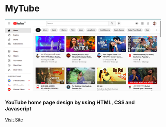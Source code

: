 # MyTube

![Preview](./assets/preview.png)

### YouTube home page design by using HTML, CSS and Javascript

[Visit Site](https://mhhasanmehedi.github.io/MyTube/)
